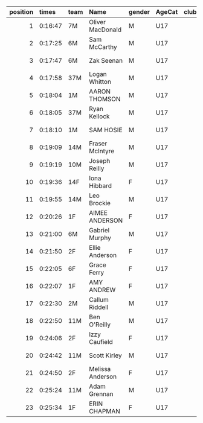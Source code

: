 |   position | times   | team   | Name             | gender   | AgeCat   |   clubnumber | Club name            | Website                            |
|-----------:|:--------|:-------|:-----------------|:---------|:---------|-------------:|:---------------------|:-----------------------------------|
|          1 | 0:16:47 | 7M     | Oliver MacDonald | M        | U17      |            7 | Giffnock North AC    | https://www.giffnocknorth.co.uk/   |
|          2 | 0:17:25 | 6M     | Sam McCarthy     | M        | U17      |            6 | Cambuslang Harriers  | https://cambuslangharriers.org/    |
|          3 | 0:17:47 | 6M     | Zak Seenan       | M        | U17      |            6 | Cambuslang Harriers  | https://cambuslangharriers.org/    |
|          4 | 0:17:58 | 37M    | Logan Whitton    | M        | U17      |           37 | Law & District AAC   | http://www.lawaac.co.uk/           |
|          5 | 0:18:04 | 1M     | AARON THOMSON    | M        | U17      |            1 | East Kilbride AC     | http://www.ekac.org.uk/            |
|          6 | 0:18:05 | 37M    | Ryan Kellock     | M        | U17      |           37 | Law & District AAC   | http://www.lawaac.co.uk/           |
|          7 | 0:18:10 | 1M     | SAM HOSIE        | M        | U17      |            1 | East Kilbride AC     | http://www.ekac.org.uk/            |
|          8 | 0:19:09 | 14M    | Fraser McIntyre  | M        | U17      |           14 | Ayr Seaforth AC      | https://www.ayrseaforth.co.uk/     |
|          9 | 0:19:19 | 10M    | Joseph Reilly    | M        | U17      |           10 | Shettleston Harriers | http://shettlestonharriers.org.uk/ |
|         10 | 0:19:36 | 14F    | Iona Hibbard     | F        | U17      |           14 | Ayr Seaforth AC      | https://www.ayrseaforth.co.uk/     |
|         11 | 0:19:55 | 14M    | Leo Brockie      | M        | U17      |           14 | Ayr Seaforth AC      | https://www.ayrseaforth.co.uk/     |
|         12 | 0:20:26 | 1F     | AIMEE ANDERSON   | F        | U17      |            1 | East Kilbride AC     | http://www.ekac.org.uk/            |
|         13 | 0:21:00 | 6M     | Gabriel Murphy   | M        | U17      |            6 | Cambuslang Harriers  | https://cambuslangharriers.org/    |
|         14 | 0:21:50 | 2F     | Ellie Anderson   | F        | U17      |            2 | Kilmarnock H&AC      | http://www.kilmarnockharriers.com/ |
|         15 | 0:22:05 | 6F     | Grace Ferry      | F        | U17      |            6 | Cambuslang Harriers  | https://cambuslangharriers.org/    |
|         16 | 0:22:07 | 1F     | AMY ANDREW       | F        | U17      |            1 | East Kilbride AC     | http://www.ekac.org.uk/            |
|         17 | 0:22:30 | 2M     | Callum Riddell   | M        | U17      |            2 | Kilmarnock H&AC      | http://www.kilmarnockharriers.com/ |
|         18 | 0:22:50 | 11M    | Ben O'Reilly     | M        | U17      |           11 | Airdrie Harriers     | http://airdrieharriers.org/        |
|         19 | 0:24:06 | 2F     | Izzy Caufield    | F        | U17      |            2 | Kilmarnock H&AC      | http://www.kilmarnockharriers.com/ |
|         20 | 0:24:42 | 11M    | Scott Kirley     | M        | U17      |           11 | Airdrie Harriers     | http://airdrieharriers.org/        |
|         21 | 0:24:50 | 2F     | Melissa Anderson | F        | U17      |            2 | Kilmarnock H&AC      | http://www.kilmarnockharriers.com/ |
|         22 | 0:25:24 | 11M    | Adam Grennan     | M        | U17      |           11 | Airdrie Harriers     | http://airdrieharriers.org/        |
|         23 | 0:25:34 | 1F     | ERIN CHAPMAN     | F        | U17      |            1 | East Kilbride AC     | http://www.ekac.org.uk/            |